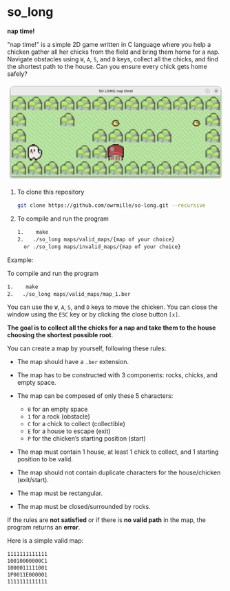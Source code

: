 # so_long
**nap time!**

"nap time!" is a simple 2D game written in C language where you help a chicken gather all her chicks from the field and bring them home for a nap. Navigate obstacles using `W`, `A`, `S`, and `D` keys, collect all the chicks, and find the shortest path to the house. Can you ensure every chick gets home safely?

![Game Screenshot](nap_time_screenshot.png)


1. To clone this repository
   ```bash
   git clone https://github.com/owrmille/so-long.git --recursive
   ```
2. To compile and run the program
   ```bash
   1.    make
   2.   ./so_long maps/valid_maps/{map of your choice}
     or ./so_long maps/invalid_maps/{map of your choice}
   ```
Example:

To compile and run the program
   ```bash
   1.    make
   2.   ./so_long maps/valid_maps/map_1.ber
   ```

You can use the `W`, `A`, `S`, and `D` keys to move the chicken. You can close the window using the `ESC` key or by clicking the close button `[x]`.

**The goal is to collect all the chicks for a nap and take them to the house choosing the shortest possible root**.

You can create a map by yourself, following these rules:

- The map should have a `.ber` extension.
- The map has to be constructed with 3 components: rocks, chicks, and empty space.
- The map can be composed of only these 5 characters:
  - `0` for an empty space
  - `1` for a rock (obstacle)
  - `C` for a chick to collect (collectible)
  - `E` for a house to escape (exit)
  - `P` for the chicken’s starting position (start)
    
- The map must contain 1 house, at least 1 chick to collect, and 1 starting position to be valid.
- The map should not contain duplicate characters for the house/chicken (exit/start).
- The map must be rectangular.
- The map must be closed/surrounded by rocks.
  
If the rules are **not satisfied** or if there is **no valid path** in the map, the program returns an **error**.

Here is a simple valid map:
```
1111111111111
10010000000C1
1000011111001
1P0011E000001
1111111111111
```
